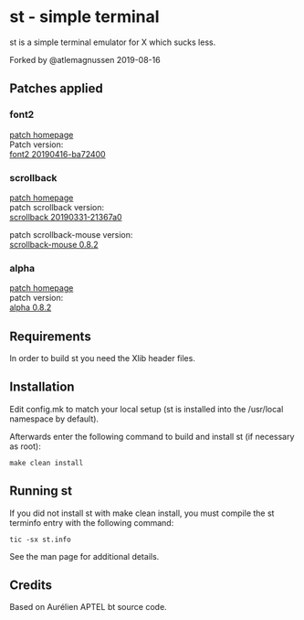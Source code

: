 # st - simple terminal
st is a simple terminal emulator for X which sucks less.  
  
Forked by @atlemagnussen 2019-08-16

## Patches applied
### font2
[patch homepage](https://st.suckless.org/patches/font2/)  
Patch version:  
[font2 20190416-ba72400](https://st.suckless.org/patches/font2/st-font2-20190416-ba72400.diff)

### scrollback
[patch homepage](https://st.suckless.org/patches/scrollback/)  
patch scrollback version:  
[scrollback 20190331-21367a0](https://st.suckless.org/patches/scrollback/st-scrollback-20190331-21367a0.diff)  

patch scrollback-mouse version:  
[scrollback-mouse 0.8.2](https://st.suckless.org/patches/scrollback/st-scrollback-mouse-0.8.2.diff)

### alpha
[patch homepage](https://st.suckless.org/patches/alpha/)  
patch version:  
[alpha 0.8.2](https://st.suckless.org/patches/alpha/st-alpha-0.8.2.diff)

Requirements
------------
In order to build st you need the Xlib header files.


Installation
------------
Edit config.mk to match your local setup (st is installed into
the /usr/local namespace by default).

Afterwards enter the following command to build and install st (if
necessary as root):

    make clean install


Running st
----------
If you did not install st with make clean install, you must compile
the st terminfo entry with the following command:

    tic -sx st.info

See the man page for additional details.

Credits
-------
Based on Aurélien APTEL <aurelien dot aptel at gmail dot com> bt source code.

